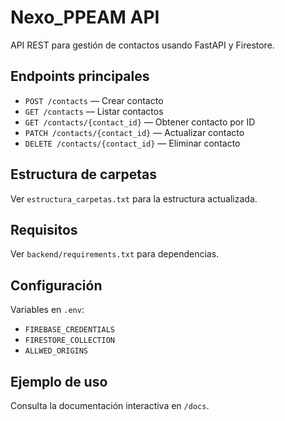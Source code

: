 # Nexo_PPEAM API

API REST para gestión de contactos usando FastAPI y Firestore.

## Endpoints principales

- `POST /contacts` — Crear contacto
- `GET /contacts` — Listar contactos
- `GET /contacts/{contact_id}` — Obtener contacto por ID
- `PATCH /contacts/{contact_id}` — Actualizar contacto
- `DELETE /contacts/{contact_id}` — Eliminar contacto

## Estructura de carpetas

Ver `estructura_carpetas.txt` para la estructura actualizada.

## Requisitos

Ver `backend/requirements.txt` para dependencias.

## Configuración

Variables en `.env`:
- `FIREBASE_CREDENTIALS`
- `FIRESTORE_COLLECTION`
- `ALLWED_ORIGINS`

## Ejemplo de uso

Consulta la documentación interactiva en `/docs`.
